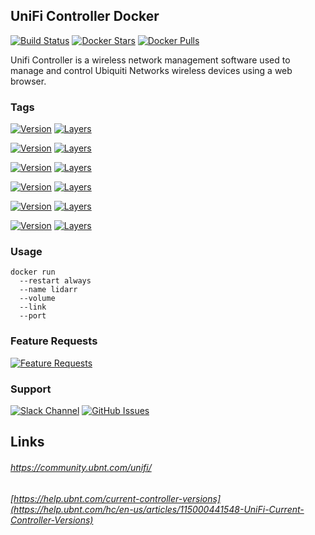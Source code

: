 [travis_logo]: https://travis-ci.org/stlouisn/unifi_docker.svg?branch=master
[travis_url]: https://travis-ci.org/stlouisn/unifi_docker
[docker_pulls_logo]: https://img.shields.io/docker/pulls/stlouisn/unifi.svg
[docker_stars_logo]: https://img.shields.io/docker/stars/stlouisn/unifi.svg
[docker_hub_url]: https://hub.docker.com/r/stlouisn/unifi

[microbadger_stable_url]: https://microbadger.com/images/stlouisn/unifi:stable
[microbadger_testing_url]: https://microbadger.com/images/stlouisn/unifi:testing
[microbadger_5.8_url]: https://microbadger.com/images/stlouisn/unifi:5.8
[microbadger_5.7_url]: https://microbadger.com/images/stlouisn/unifi:5.7
[microbadger_5.6_url]: https://microbadger.com/images/stlouisn/unifi:5.6
[microbadger_5.5_url]: https://microbadger.com/images/stlouisn/unifi:5.5

[feathub_data]: http://feathub.com/stlouisn/unifi_docker?format=svg
[feathub_url]: http://feathub.com/stlouisn/unifi_docker
[issues_url]: https://github.com/stlouisn/unifi_docker/issues
[slack_url]: https://stlouisn.slack.com/messages/CAB1ASU9H

## UniFi Controller Docker

[![Build Status][travis_logo]][travis_url]
[![Docker Stars][docker_stars_logo]][docker_hub_url]
[![Docker Pulls][docker_pulls_logo]][docker_hub_url]

Unifi Controller is a wireless network management software used to manage and control Ubiquiti Networks wireless devices using a web browser.

### Tags

[![Version](https://images.microbadger.com/badges/version/stlouisn/unifi:stable.svg)][microbadger_stable_url]
[![Layers](https://images.microbadger.com/badges/image/stlouisn/unifi:stable.svg)][microbadger_stable_url]

[![Version](https://images.microbadger.com/badges/version/stlouisn/unifi:testing.svg)][microbadger_testing_url]
[![Layers](https://images.microbadger.com/badges/image/stlouisn/unifi:testing.svg)][microbadger_testing_url]

[![Version](https://images.microbadger.com/badges/version/stlouisn/unifi:5.8.svg)][microbadger_5.8_url]
[![Layers](https://images.microbadger.com/badges/image/stlouisn/unifi:5.8.svg)][microbadger_5.8_url]

[![Version](https://images.microbadger.com/badges/version/stlouisn/unifi:5.7.svg)][microbadger_5.7_url]
[![Layers](https://images.microbadger.com/badges/image/stlouisn/unifi:5.7.svg)][microbadger_5.7_url]

[![Version](https://images.microbadger.com/badges/version/stlouisn/unifi:5.6.svg)][microbadger_5.6_url]
[![Layers](https://images.microbadger.com/badges/image/stlouisn/unifi:5.6.svg)][microbadger_5.6_url]

[![Version](https://images.microbadger.com/badges/version/stlouisn/unifi:5.5.svg)][microbadger_5.5_url]
[![Layers](https://images.microbadger.com/badges/image/stlouisn/unifi:5.5.svg)][microbadger_5.5_url]

### Usage

```
docker run
  --restart always
  --name lidarr
  --volume
  --link 
  --port
```

### Feature Requests

[![Feature Requests][feathub_data]][feathub_url]

### Support

[![Slack Channel](https://img.shields.io/badge/-message-no.svg?colorA=a7a7a7&colorB=3eb991&logo=slack)][slack_url]
[![GitHub Issues](https://img.shields.io/badge/-issues-no.svg?colorA=a7a7a7&colorB=e01563&logo=github)][issues_url]

## Links

###### *https://community.ubnt.com/unifi/*
###### *[https://help.ubnt.com/current-controller-versions](https://help.ubnt.com/hc/en-us/articles/115000441548-UniFi-Current-Controller-Versions)*

